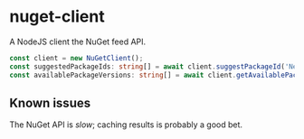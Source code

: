 # nuget-client

A NodeJS client the NuGet feed API.

```typescript
const client = new NuGetClient();
const suggestedPackageIds: string[] = await client.suggestPackageId('Newtonsoft');
const availablePackageVersions: string[] = await client.getAvailablePackageVersions('Newtonsoft.Json');
```

## Known issues

The NuGet API is _slow_; caching results is probably a good bet.
